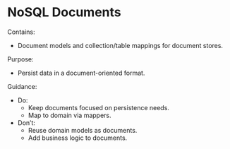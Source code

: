 # NoSQL Documents

Contains:

- Document models and collection/table mappings for document stores.

Purpose:

- Persist data in a document-oriented format.

Guidance:

- Do:
    - Keep documents focused on persistence needs.
    - Map to domain via mappers.
- Don’t:
    - Reuse domain models as documents.
    - Add business logic to documents.
